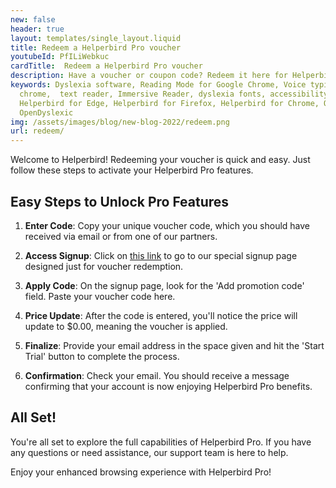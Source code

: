 ```yaml
---
new: false
header: true
layout: templates/single_layout.liquid
title: Redeem a Helperbird Pro voucher
youtubeId: PfILiWebkuc
cardTitle:  Redeem a Helperbird Pro voucher
description: Have a voucher or coupon code? Redeem it here for Helperbird Pro.
keywords: Dyslexia software, Reading Mode for Google Chrome, Voice typing for chrome, Text to speech for
  chrome,  text reader, Immersive Reader, dyslexia fonts, accessibility software, dyslexia software,
  Helperbird for Edge, Helperbird for Firefox, Helperbird for Chrome, Opendyslexic for Chrome,
  OpenDyslexic
img: /assets/images/blog/new-blog-2022/redeem.png
url: redeem/
---
```




Welcome to Helperbird! Redeeming your voucher is quick and easy. Just follow these steps to activate your Helperbird Pro features.

## Easy Steps to Unlock Pro Features

1. **Enter Code**: Copy your unique voucher code, which you should have received via email or from one of our partners.

2. **Access Signup**: Click on [this link](https://payments.coffeeandfun.com/b/8wM01ZbakbT6e5y5kO) to go to our special signup page designed just for voucher redemption.

3. **Apply Code**: On the signup page, look for the 'Add promotion code' field. Paste your voucher code here.

4. **Price Update**: After the code is entered, you'll notice the price will update to $0.00, meaning the voucher is applied.

5. **Finalize**: Provide your email address in the space given and hit the 'Start Trial' button to complete the process.

6. **Confirmation**: Check your email. You should receive a message confirming that your account is now enjoying Helperbird Pro benefits.


## All Set!

You're all set to explore the full capabilities of Helperbird Pro. If you have any questions or need assistance, our support team is here to help.

Enjoy your enhanced browsing experience with Helperbird Pro!

